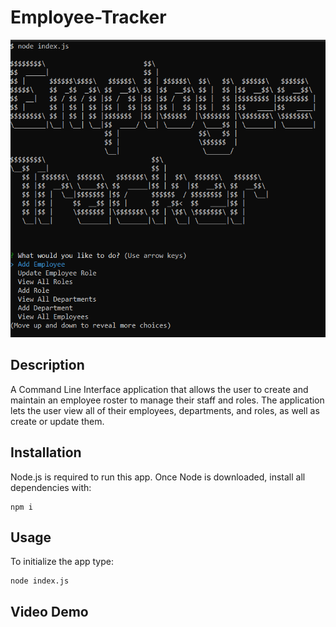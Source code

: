 # Employee-Tracker
<img src='./assets/emptracker.png' alt='a picture of the title screen for the app in the command line'>

## Description
A Command Line Interface application that allows the user to create and maintain an employee roster to manage their staff and roles. The application lets the user view all of their employees, departments, and roles, as well as create or update them.

## Installation
Node.js is required to run this app. Once Node is downloaded, install all dependencies with:
```
npm i
```

## Usage
To initialize the app type:
```
node index.js
```
## Video Demo
